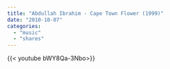 ```yaml
---
title: "Abdullah Ibrahim - Cape Town Flower (1999)"
date: "2010-10-07"
categories:
  - "music"
  - "shares"
---
```


<div style="width: 70vw;">{{< youtube bWY8Qa-3Nbo>}}</div>
